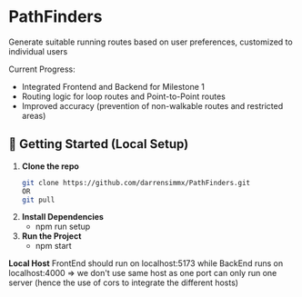 # PathFinders
Generate suitable running routes based on user preferences, customized to individual users

Current Progress:
- Integrated Frontend and Backend for Milestone 1
- Routing logic for loop routes and Point-to-Point routes
- Improved accuracy (prevention of non-walkable routes and restricted areas)

## 🔧 Getting Started (Local Setup)
1. **Clone the repo**
   ```bash
   git clone https://github.com/darrensimmx/PathFinders.git
   OR
   git pull
2. **Install Dependencies**
    - npm run setup
3. **Run the Project**
    - npm start 
   
     




**Local Host**
FrontEnd should run on localhost:5173 while BackEnd runs on localhost:4000 
=> we don't use same host as one port can only run one server (hence the use of cors to integrate the different hosts)

